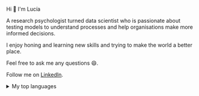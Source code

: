 ### <!--Hi there 👋-->
 Hi 👋 I'm Lucía
 
 A research psychologist turned data scientist who is passionate about testing models to understand processes and help organisations make more informed decisions. 
 
 I enjoy honing and learning new skills and trying to make the world a better place.     
 
 Feel free to ask me any questions 😄.
 
 Follow me on [LinkedIn](https://www.linkedin.com/in/mag-lucía-alvarez-nuñez/).    
                                                                   
<details>
<summary>My top languages</summary>

| Rank | Languages |
|-----:|-----------|
|     1| Python    |
|     2| SQL       |
|     3| SPSS      |
|     4| MPLUS     |
|     5| R         |

</details>
<!--
**luciaalvarezuy/luciaalvarezuy** is a ✨ _special_ ✨ repository because its `README.md` (this file) appears on your GitHub profile.

Here are some ideas to get you started:

- 🔭 I’m currently working on ...
- 🌱 I’m currently learning ...
- 👯 I’m looking to collaborate on ...
- 🤔 I’m looking for help with ...
- 💬 Ask me about ...
- 📫 How to reach me: ...
- 😄 Pronouns: ...
- ⚡ Fun fact: ...
-->
